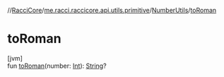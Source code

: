 //[RacciCore](../../../index.md)/[me.racci.raccicore.api.utils.primitive](../index.md)/[NumberUtils](index.md)/[toRoman](to-roman.md)

# toRoman

[jvm]\
fun [toRoman](to-roman.md)(number: [Int](https://kotlinlang.org/api/latest/jvm/stdlib/kotlin/-int/index.html)): [String](https://kotlinlang.org/api/latest/jvm/stdlib/kotlin/-string/index.html)?
